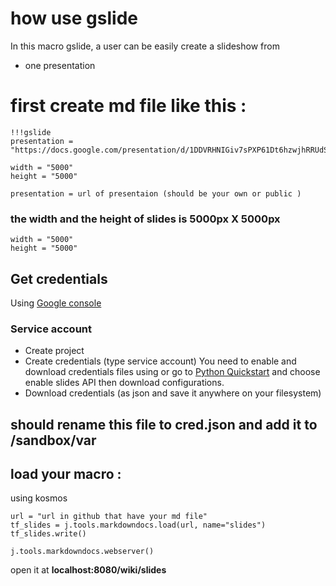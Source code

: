 
# how use gslide 
In this macro gslide, a user can be easily create a slideshow from

- one presentation


# first create md file like this  :
```
!!!gslide
presentation = "https://docs.google.com/presentation/d/1DDVRHNIGiv7sPXP61Dt6hzwjhRRUdSDN8nz_vF_9XrQ/edit"

width = "5000"
height = "5000"

```
```
presentation = url of presentaion (should be your own or public )

```


### the width and the height of slides is **5000px X 5000px**
```
width = "5000"
height = "5000"
```

## Get credentials

Using [Google console](https://console.developers.google.com/flows/enableapi?apiid=slides.googleapis.com)

### Service account 
- Create project 
- Create credentials (type service account)
You need to enable and download credentials files using  or go to [Python Quickstart](https://developers.google.com/slides/quickstart/python) and choose enable slides API then download configurations.
- Download credentials (as json and save it anywhere on your filesystem)

## should rename this file to **cred.json** and add it to /sandbox/var 

## load your macro :
 using kosmos 
 ```
url = "url in github that have your md file" 
tf_slides = j.tools.markdowndocs.load(url, name="slides") 
tf_slides.write()  

j.tools.markdowndocs.webserver()
 ```

open it at **localhost:8080/wiki/slides**